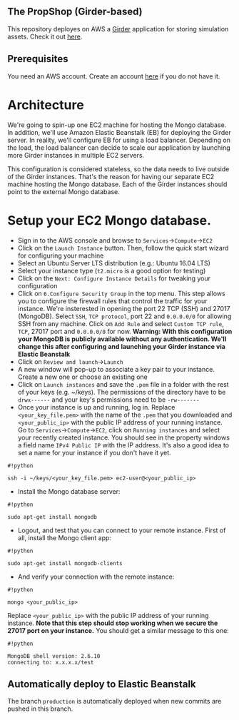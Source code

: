 ## The PropShop (Girder-based) ##

This repository deployes on AWS a
[Girder](https://girder.readthedocs.io/en/latest/) application for storing
simulation assets. Check it out [here](https://data.ignitionfuel.org).

## Prerequisites

You need an AWS account. Create an account [here](https://aws.amazon.com/) if
you do not have it.

# Architecture

We're going to spin-up one EC2 machine for hosting the Mongo database. In
addition, we'll use Amazon Elastic Beanstalk (EB) for deploying the Girder
server. In reality, we'll configure EB for using a load balancer. Depending on
the load, the load balancer can decide to scale our application by launching
more Girder instances in multiple EC2 servers.

This configuration is considered stateless, so the data needs to live outside
of the Girder instances. That's the reason for having our separate EC2 machine
hosting the Mongo database. Each of the Girder instances should point to the
external Mongo database.

# Setup your EC2 Mongo database.

* Sign in to the AWS console and browse to `Services`->`Compute`->`EC2`
* Click on the `Launch Instance` button. Then, follow the quick start wizard
  for configuring your machine
* Select an Ubuntu Server LTS distribution (e.g.: Ubuntu 16.04 LTS)
* Select your instance type (`t2.micro` is a good option for testing)
* Click on the `Next: Configure Instance Details` for tweaking your
  configuration
* Click on `6.Configure Security Group` in the top menu. This step allows you
  to configure the firewall rules that control the traffic for your instance.
  We're insterested in opening the port 22 TCP (SSH) and 27017 (MongoDB).
  Select `SSH`, `TCP protocol`, port 22 and `0.0.0.0/0` for allowing SSH from
  any machine. Click on `Add Rule` and select `Custom TCP rule`, `TCP`, 27017
  port and `0.0.0.0/0` for now. **Warning: With this configuration your MongoDB
  is publicly available without any authentication. We'll change this after
  configuring and launching your Girder instance via Elastic Beanstalk**
* Click on `Review and launch`->`Launch`
* A new window will pop-up to associate a key pair to your instance. Create a new
  one or choose an existing one
* Click on `Launch instances` and save the `.pem` file in a folder with the
  rest of your keys (e.g. ~/keys). The permissions of the directory have to be
  `drwx------` and your key's permissions need to be `-rw-------`
* Once your instance is up and running, log in. Replace `<your_key_file.pem>` with the name of the `.pem` that you downloaded
  and `<your_public_ip>` with the public IP address of your running instance.
  Go to `Services`->`Compute`->`EC2`, click on `Running instances` and select
  your recently created instance. You should see in the property windows a field
  name `IPv4 Public IP` with the IP address. It's also a good idea to set a name for your instance if you don't have it yet.

   
```
#!python

ssh -i ~/keys/<your_key_file.pem> ec2-user@<your_public_ip>
```

  

* Install the Mongo database server:


```
#!python

sudo apt-get install mongodb
```


* Logout, and test that you can connect to your remote instance. First of all,
  install the Mongo client app:


```
#!python

sudo apt-get install mongodb-clients
```



* And verify your connection with the remote instance:


```
#!python

mongo <your_public_ip>
```

  Replace `<your_public_ip>` with the public IP address of your running
  instance. **Note that this step should stop working when we secure the 27017
  port on your instance.** You should get a similar message to this one:


```
#!python

MongoDB shell version: 2.6.10
connecting to: x.x.x.x/test
```


## Automatically deploy to Elastic Beanstalk

The branch `production` is automatically deployed when new commits are pushed
in this branch.